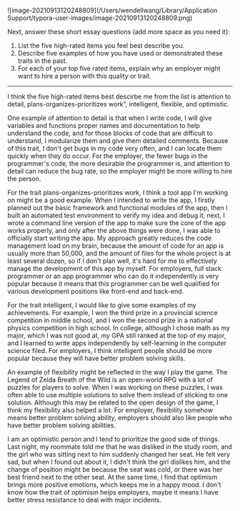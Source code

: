 ![image-20210913120248809](/Users/wendellwang/Library/Application Support/typora-user-images/image-20210913120248809.png)

Next, answer these short essay questions (add more space as you need it):

1. List the five high-rated items you feel best describe you.
2. Describe five examples of how you have used or demonstrated these traits in the past.
3. For each of your top five rated items, explain why an employer might want to hire a person with this quality or trait.

---

I think the five high-rated items best descirbe me from the list is attention to detail, plans-organizes-prioritizes work”, intelligent, flexible, and optimistic.

One example of attention to detail is that when I write code, I will give variables and functions proper names and documentation to help understand the code, and for those blocks of code that are difficult to understand, I modularize them and give them detailed comments. Because of this trait, I don't get bugs in my code very often, and I can locate them quickly when they do occur. For the employer, the fewer bugs in the programmer's code, the more desirable the programmer is, and attention to detail can reduce the bug rate, so the employer might be more willing to hire the person.

For the trait plans-organizes-prioritizes work, I think a tool app I'm working on might be a good example. When I intended to write the app, I firstly planned out the basic framework and functional modules of the app, then I built an automated test environment to verify my idea and debug it, next, I wrote a command line version of the app to make sure the core of the app works properly, and only after the above things were done, I was able to officially start writing the app. My approach greatly reduces the code management load on my brain, because the amount of code for an app is usually more than 50,000, and the amount of files for the whole project is at least several dozen, so if I don't plan well, it's hard for me to effectively manage the development of this app by myself. For employers,  full stack programmer or an app programmer who can do it independently is very popular because it means that this programmer can be well qualified for various development positions like front-end and back-end.

For the trait intelligent, I would like to give some examples of my achievements. For example, I won the third prize in a provincial science competition in middle school, and I won the second prize in a national physics competition in high school. In college, although I chose math as my major, which I was not good at, my GPA still ranked at the top of my major, and I learned to write apps independently by self-learning in the computer science filed. For employers, I think intelligent people should be more popular because they will have better problem solving skills.

An example of flexibility might be reflected in the way I play the game. The Legend of Zelda Breath of the Wild is an open-world RPG with a lot of puzzles for players to solve. When I was working on these puzzles, I was often able to use multiple solutions to solve them instead of sticking to one solution. Although this may be related to the open design of the game, I think my flexibility also helped a lot. For employer, flexibility somehow means better problem solving ability, employers should also like people who have better problem solving abilities.

I am an optimistic person and I tend to prioritize the good side of things. Last night, my roommate told me that he was disliked in the study room, and the girl who was sitting next to him suddenly changed her seat. He felt very sad, but when I found out about it, I didn't think the girl dislikes him, and the change of position might be because the seat was cold, or there was her best friend next to the other seat. At the same time, I find that optimism brings more positive emotions, which keeps me in a happy mood. I don't know how the trait of optimism helps employers, maybe it means I have better stress resistance to deal with major incidents.


